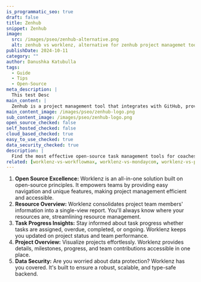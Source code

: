 ```yaml
---
is_programmatic_seo: true
draft: false
title: Zenhub
snippet: Zenhub
image:
  src: /images/pseo/zenhub-alternative.png
  alt: zenhub vs worklenz, alternative for zenhub project managemet tool, task management, resource management, productivity
publishDate: 2024-10-11
category: ""
author: Danushka Katubulla
tags:
  - Guide
  - Tips
  - Open-Source
meta_description: |
  This test Desc
main_content: |
  Zenhub is a project management tool that integrates with GitHub, providing features for task management, issue tracking, and agile workflows.
main_content_image: /images/pseo/zenhub-logo.png
sub_content_image: /images/pseo/zenhub-logo.png
open_source_checked: false
self_hosted_checked: false
cloud_based_checked: true
easy_to_use_checked: true
data_security_checked: true
description: |
  Find the most effective open-source task management tools for coaches on our platform. Simplify your coaching tasks and boost productivity with these tools.
related: [worklenz-vs-workflowmax, worklenz-vs-mondaycom, worklenz-vs-proofhub, worklenz-vs-timecamp]
---
```

1. **Open Source Excellence:** Worklenz is an all-in-one solution built on open-source principles. It empowers teams by providing easy navigation and unique features, making project management efficient and accessible.
2. **Resource Overview:** Worklenz consolidates project team members' information into a single-view report. You'll always know where your resources are, streamlining resource management.
3. **Task Progress Insights:** Stay informed about task progress whether tasks are assigned, overdue, completed, or ongoing. Worklenz keeps you updated on project status and team performance.
4. **Project Overview:** Visualize projects effortlessly. Worklenz provides details, milestones, progress, and team contributions accessible in one place.
5. **Data Security:** Are you worried about data protection? Worklenz has you covered. It's built to ensure a robust, scalable, and type-safe backend.